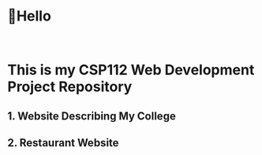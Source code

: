 <h1>👋<strong>Hello</strong></h1><br>

# This is my CSP112 Web Development Project Repository

## 1. Website Describing My College

## 2. Restaurant Website

